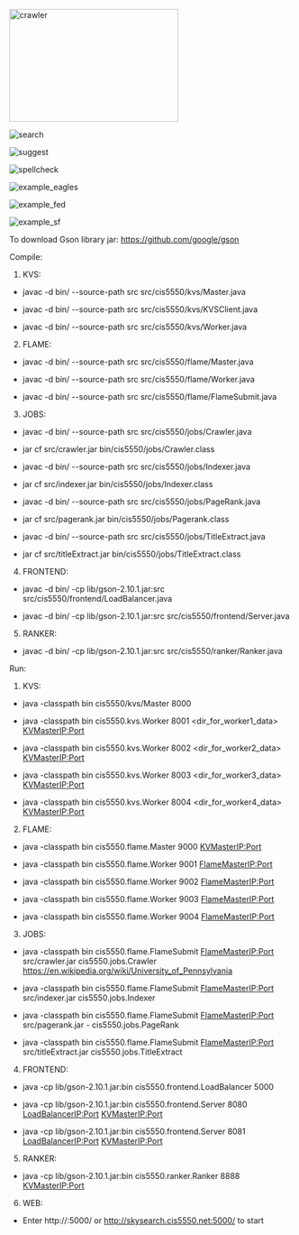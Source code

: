 <p><img src="https://github.com/zhihua-zhang/SkySearch/blob/main/asset/crawler.png" width = "300" height = "200" alt="crawler" title="Crawler Workflow"/></p>
<p><img src="https://github.com/zhihua-zhang/SkySearch/blob/main/asset/search.png" alt="search" title="Search Workflow"/></p>
<p><img src="https://github.com/zhihua-zhang/SkySearch/blob/main/asset/suggest.png" alt="suggest" title="Search Suggestion"/></p>
<p><img src="https://github.com/zhihua-zhang/SkySearch/blob/main/asset/spellcheck.png" alt="spellcheck" title="Search Spellcheck"/></p>
<p><img src="https://github.com/zhihua-zhang/SkySearch/blob/main/asset/example_eagles.png" alt="example_eagles" title="Search 'eagles philly'"/></p>
<p><img src="https://github.com/zhihua-zhang/SkySearch/blob/main/asset/example_fed.png" alt="example_fed" title="Search 'fed reserve interest rate'"/></p>
<p><img src="https://github.com/zhihua-zhang/SkySearch/blob/main/asset/example_sf.png" alt="example_sf" title="Search 'visiting san francisco'"/></p>


To download Gson library jar: https://github.com/google/gson


Compile:

1. KVS:

- javac -d bin/ --source-path src src/cis5550/kvs/Master.java 

- javac -d bin/ --source-path src src/cis5550/kvs/KVSClient.java

- javac -d bin/ --source-path src src/cis5550/kvs/Worker.java


2. FLAME:

- javac -d bin/ --source-path src src/cis5550/flame/Master.java

- javac -d bin/ --source-path src src/cis5550/flame/Worker.java

- javac -d bin/ --source-path src src/cis5550/flame/FlameSubmit.java


3. JOBS:

- javac -d bin/ --source-path src src/cis5550/jobs/Crawler.java

- jar cf src/crawler.jar bin/cis5550/jobs/Crawler.class

- javac -d bin/ --source-path src src/cis5550/jobs/Indexer.java

- jar cf src/indexer.jar bin/cis5550/jobs/Indexer.class

- javac -d bin/ --source-path src src/cis5550/jobs/PageRank.java

- jar cf src/pagerank.jar bin/cis5550/jobs/Pagerank.class

- javac -d bin/ --source-path src src/cis5550/jobs/TitleExtract.java

- jar cf src/titleExtract.jar bin/cis5550/jobs/TitleExtract.class


4. FRONTEND:

- javac -d bin/ -cp lib/gson-2.10.1.jar:src src/cis5550/frontend/LoadBalancer.java

- javac -d bin/ -cp lib/gson-2.10.1.jar:src src/cis5550/frontend/Server.java


5. RANKER:

- javac -d bin/ -cp lib/gson-2.10.1.jar:src src/cis5550/ranker/Ranker.java


Run:

1. KVS:

- java -classpath bin cis5550/kvs/Master 8000

- java -classpath bin cis5550.kvs.Worker 8001 <dir_for_worker1_data> <KVMasterIP:Port>

- java -classpath bin cis5550.kvs.Worker 8002 <dir_for_worker2_data> <KVMasterIP:Port>

- java -classpath bin cis5550.kvs.Worker 8003 <dir_for_worker3_data> <KVMasterIP:Port>

- java -classpath bin cis5550.kvs.Worker 8004 <dir_for_worker4_data> <KVMasterIP:Port>


2. FLAME:

- java -classpath bin cis5550.flame.Master 9000 <KVMasterIP:Port>

- java -classpath bin cis5550.flame.Worker 9001 <FlameMasterIP:Port>

- java -classpath bin cis5550.flame.Worker 9002 <FlameMasterIP:Port>

- java -classpath bin cis5550.flame.Worker 9003 <FlameMasterIP:Port>

- java -classpath bin cis5550.flame.Worker 9004 <FlameMasterIP:Port>


3. JOBS:

- java -classpath bin cis5550.flame.FlameSubmit <FlameMasterIP:Port> src/crawler.jar cis5550.jobs.Crawler https://en.wikipedia.org/wiki/University_of_Pennsylvania

- java -classpath bin cis5550.flame.FlameSubmit <FlameMasterIP:Port> src/indexer.jar cis5550.jobs.Indexer

- java -classpath bin cis5550.flame.FlameSubmit <FlameMasterIP:Port> src/pagerank.jar - cis5550.jobs.PageRank

- java -classpath bin cis5550.flame.FlameSubmit <FlameMasterIP:Port> src/titleExtract.jar cis5550.jobs.TitleExtract


4. FRONTEND:

- java -cp lib/gson-2.10.1.jar:bin cis5550.frontend.LoadBalancer 5000

- java -cp lib/gson-2.10.1.jar:bin cis5550.frontend.Server 8080 <LoadBalancerIP:Port> <KVMasterIP:Port>

- java -cp lib/gson-2.10.1.jar:bin cis5550.frontend.Server 8081 <LoadBalancerIP:Port> <KVMasterIP:Port>

5. RANKER:

- java -cp lib/gson-2.10.1.jar:bin cis5550.ranker.Ranker 8888 <KVMasterIP:Port>

6. WEB:

- Enter http://<LoadBalancerIP>:5000/ or http://skysearch.cis5550.net:5000/ to start
